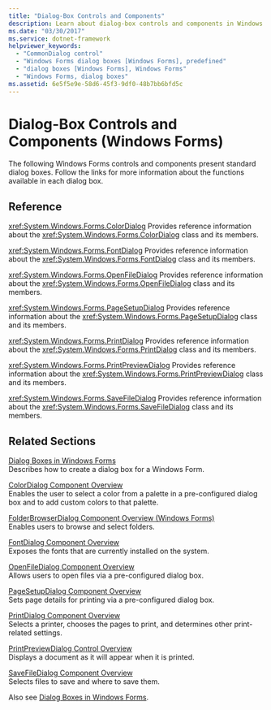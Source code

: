 ```yaml
---
title: "Dialog-Box Controls and Components"
description: Learn about dialog-box controls and components in Windows Forms. The Windows Forms controls and components listed in this article present standard dialog boxes.
ms.date: "03/30/2017"
ms.service: dotnet-framework
helpviewer_keywords: 
  - "CommonDialog control"
  - "Windows Forms dialog boxes [Windows Forms], predefined"
  - "dialog boxes [Windows Forms], Windows Forms"
  - "Windows Forms, dialog boxes"
ms.assetid: 6e5f5e9e-58d6-45f3-9df0-48b7bb6bfd5c
---
```

# Dialog-Box Controls and Components (Windows Forms)

The following Windows Forms controls and components present standard dialog boxes. Follow the links for more information about the functions available in each dialog box.

## Reference

<xref:System.Windows.Forms.ColorDialog>
Provides reference information about the <xref:System.Windows.Forms.ColorDialog> class and its members.

<xref:System.Windows.Forms.FontDialog>
Provides reference information about the <xref:System.Windows.Forms.FontDialog> class and its members.

<xref:System.Windows.Forms.OpenFileDialog>
Provides reference information about the <xref:System.Windows.Forms.OpenFileDialog> class and its members.

<xref:System.Windows.Forms.PageSetupDialog>
Provides reference information about the <xref:System.Windows.Forms.PageSetupDialog> class and its members.

<xref:System.Windows.Forms.PrintDialog>
Provides reference information about the <xref:System.Windows.Forms.PrintDialog> class and its members.

<xref:System.Windows.Forms.PrintPreviewDialog>
Provides reference information about the <xref:System.Windows.Forms.PrintPreviewDialog> class and its members.

<xref:System.Windows.Forms.SaveFileDialog>
Provides reference information about the <xref:System.Windows.Forms.SaveFileDialog> class and its members.

## Related Sections

[Dialog Boxes in Windows Forms](../dialog-boxes-in-windows-forms.md)\
Describes how to create a dialog box for a Windows Form.

[ColorDialog Component Overview](colordialog-component-overview-windows-forms.md)\
Enables the user to select a color from a palette in a pre-configured dialog box and to add custom colors to that palette.

[FolderBrowserDialog Component Overview (Windows Forms)](folderbrowserdialog-component-overview-windows-forms.md)\
Enables users to browse and select folders.

[FontDialog Component Overview](fontdialog-component-overview-windows-forms.md)\
Exposes the fonts that are currently installed on the system.

[OpenFileDialog Component Overview](openfiledialog-component-overview-windows-forms.md)\
Allows users to open files via a pre-configured dialog box.

[PageSetupDialog Component Overview](pagesetupdialog-component-overview-windows-forms.md)\
Sets page details for printing via a pre-configured dialog box.

[PrintDialog Component Overview](../printing/overview.md)\
Selects a printer, chooses the pages to print, and determines other print-related settings.

[PrintPreviewDialog Control Overview](printpreviewdialog-control-overview-windows-forms.md)\
Displays a document as it will appear when it is printed.

[SaveFileDialog Component Overview](savefiledialog-component-overview-windows-forms.md)\
Selects files to save and where to save them.

Also see [Dialog Boxes in Windows Forms](../dialog-boxes-in-windows-forms.md).
